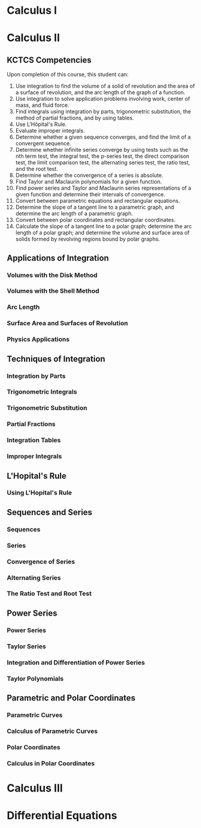 # Calculus I

# Calculus II

## KCTCS Competencies
Upon completion of this course, this student can:
1.	Use integration to find the volume of a solid of revolution and the area of a surface of revolution, and the arc length of the graph of a function.
2.	Use integration to solve application problems involving work, center of mass, and fluid force.
3.	Find integrals using integration by parts, trigonometric substitution, the method of partial fractions, and by using tables.
4.	Use L'Hôpital's Rule.
5.	Evaluate improper integrals.
6.	Determine whether a given sequence converges, and find the limit of a convergent sequence.
7.	Determine whether infinite series converge by using tests such as the nth term test, the integral test, the p-series test, the direct comparison test, the limit comparison test, the alternating series test, the ratio test, and the root test.
8.	Determine whether the convergence of a series is absolute.
9.	Find Taylor and Maclaurin polynomials for a given function.
10.	Find power series and Taylor and Maclaurin series representations of a given function and determine their intervals of convergence.
11.	Convert between parametric equations and rectangular equations.
12.	Determine the slope of a tangent line to a parametric graph, and determine the arc length of a parametric graph.
13.	Convert between polar coordinates and rectangular coordinates.
14.	Calculate the slope of a tangent line to a polar graph; determine the arc length of a polar graph; and determine the volume and surface area of solids formed by revolving regions bound by polar graphs.


## Applications of Integration

### Volumes with the Disk Method

### Volumes with the Shell Method

### Arc Length

### Surface Area and Surfaces of Revolution

### Physics Applications

## Techniques of Integration

### Integration by Parts

### Trigonometric Integrals

### Trigonometric Substitution

### Partial Fractions

### Integration Tables

### Improper Integrals

## L'Hopital's Rule

### Using L'Hopital's Rule

## Sequences and Series

### Sequences

### Series

### Convergence of Series

### Alternating Series

### The Ratio Test and Root Test

## Power Series

### Power Series

### Taylor Series

### Integration and Differentiation of Power Series

### Taylor Polynomials

## Parametric and Polar Coordinates

### Parametric Curves

### Calculus of Parametric Curves

### Polar Coordinates

### Calculus in Polar Coordinates

# Calculus III

# Differential Equations
